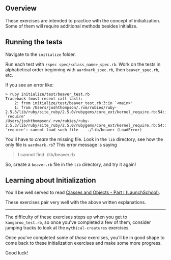 ## Overview

These exercises are intended to practice with the concept of initialization. Some of them will require additional methods besides initialize.

## Running the tests

Navigate to the `initialize` folder.

Run each test with `rspec spec/<class_name>_spec.rb`. Work on the tests in alphabetical order beginning with `aardvark_spec.rb`, then `beaver_spec.rb`, etc.

If you see an error like:

```
> ruby initialize/test/beaver_test.rb
Traceback (most recent call last):
	2: from initialize/test/beaver_test.rb:3:in `<main>'
	1: from /Users/joshthompson/.rvm/rubies/ruby-2.5.3/lib/ruby/site_ruby/2.5.0/rubygems/core_ext/kernel_require.rb:54:in `require'
/Users/joshthompson/.rvm/rubies/ruby-2.5.3/lib/ruby/site_ruby/2.5.0/rubygems/core_ext/kernel_require.rb:54:in `require': cannot load such file -- ./lib/beaver (LoadError)
```

You'll have to _create_ the missing file. Look in the `lib` directory, see how the only file is `aardvark.rb`? This error message is saying
> I cannot find ./lib/beaver.rb

So, create a `beaver.rb` file in the `lib` directory, and try it again!

## Learning about Initialization

You'll be well served to read [Classes and Objects - Part I (LaunchSchool)](https://launchschool.com/books/oo_ruby/read/classes_and_objects_part1).

These exercises pair very well with the above written explanations.

-------------------------------

The difficulty of these exercises steps up when you get to `kangaroo_test.rb`, so once you've completed a few of them, consider jumping tracks to look at the `mythical-creatures` exercises.

Once you've completed some of _those_ exercises, you'll be in good shape to come back to these initialization exercises and make some more progress.

Good luck!
